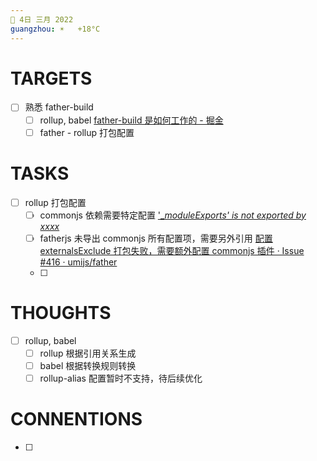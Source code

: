 ```yaml
---
📆 4日 三月 2022
guangzhou: ☀️   +18°C
---
```


# TARGETS
- [ ] 熟悉 father-build
	- [ ] rollup, babel [father-build 是如何工作的 - 掘金](https://juejin.cn/post/6955306311751827464)
	- [ ] father - rollup 打包配置

# TASKS
- [ ] rollup 打包配置
	- [ ] commonjs 依赖需要特定配置 [ '__moduleExports' is not exported by xxxx_](https://blog.csdn.net/u011607490/article/details/87933258)
	- [ ] fatherjs 未导出 commonjs 所有配置项，需要另外引用 [配置 externalsExclude 打包失败，需要额外配置 commonjs 插件 · Issue #416 · umijs/father](https://github.com/umijs/father/issues/416)
	- [ ] 

# THOUGHTS
- [ ] rollup, babel
	- [ ] rollup 根据引用关系生成
	- [ ] babel 根据转换规则转换
	- [ ] rollup-alias 配置暂时不支持，待后续优化

# CONNENTIONS
- [ ] 